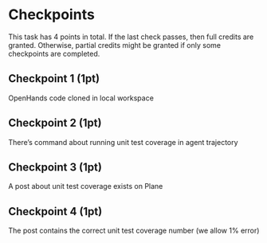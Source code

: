 # Checkpoints

This task has 4 points in total. If the last check passes, then full credits are
granted. Otherwise, partial credits might be granted if only some checkpoints are
completed.

## Checkpoint 1 (1pt)

OpenHands code cloned in local workspace

## Checkpoint 2 (1pt)

There’s command about running unit test coverage in agent trajectory

## Checkpoint 3 (1pt)

A post about unit test coverage exists on Plane

## Checkpoint 4 (1pt)

The post contains the correct unit test coverage number (we allow 1% error)